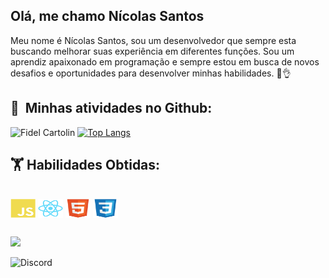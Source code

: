 ## Olá, me chamo Nícolas Santos

Meu nome é Nícolas Santos, sou um desenvolvedor que sempre esta buscando melhorar suas experiência em diferentes funções. Sou um aprendiz apaixonado em programação e sempre estou em busca de novos desafios e oportunidades para desenvolver minhas habilidades. 🤠👌

## 🎯 &nbsp;Minhas atividades no Github:

![Fidel Cartolin](https://github-readme-stats.vercel.app/api?username=DevNicolasSantos&hide=contribs,prs&theme=dark&show_icons=true) 
[![Top Langs](https://github-readme-stats.vercel.app/api/top-langs/?username=DevNicolasSantos&layout=compact&theme=dark)](https://github.com/DevNicolasSantos/github-readme-stats)

## 🏋️&nbsp;Habilidades Obtidas:

<div style="display: inline_block"><br>
  <img align="center" alt="Dev-Js" height="30" width="40" src="https://raw.githubusercontent.com/devicons/devicon/master/icons/javascript/javascript-plain.svg">
  <img align="center" alt="Dev-React" height="30" width="40" src="https://raw.githubusercontent.com/devicons/devicon/master/icons/react/react-original.svg">
  <img align="center" alt="Dev-HTML" height="30" width="40" src="https://raw.githubusercontent.com/devicons/devicon/master/icons/html5/html5-original.svg">
  <img align="center" alt="Dev-CSS" height="30" width="40" src="https://raw.githubusercontent.com/devicons/devicon/master/icons/css3/css3-original.svg">
</div>

 ##

<div> 
  <a href="https://instagram.com/nicolaskyadi" target="_blank"><img src="https://img.shields.io/badge/-Instagram-%23E4405F?style=for-the-badge&logo=instagram&logoColor=white" target="_blank"></a>
<div>
  
![Discord](https://img.shields.io/badge/Discord-returnsthebest-5865f2?style=for-the-badge&logo=discord&logoColor=white)

